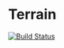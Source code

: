 # Terrain

[![Build Status](https://travis-ci.org/jagot/Terrain.jl.svg?branch=master)](https://travis-ci.org/jagot/Terrain.jl)
